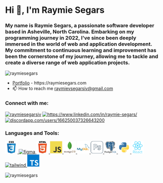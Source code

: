 <!DOCTYPE html>
<html lang="en">
<head>
<meta charset="UTF-8">
<meta name="viewport" content="width=device-width, initial-scale=1.0">
<title>Left Align Text</title>
</head>
<body>

<h1 style="text-align: left;">Hi 👋, I'm Raymie Segars</h1>
<h3 style="text-align: left;">My name is Raymie Segars, a passionate software developer based in Asheville, North Carolina. Embarking on my programming journey in 2022, I've since been deeply immersed in the world of web and application development. My commitment to continuous learning and improvement has been the cornerstone of my journey, allowing me to tackle and create a diverse range of web application projects.</h3>

<p style="text-align: left;"> <img src="https://komarev.com/ghpvc/?username=raymiesegars&label=Profile%20views&color=0e75b6&style=flat" alt="raymiesegars" /> </p>

<ul style="text-align: left;">
    <li><a href="https://raymiesegars.com">Portfolio</a> - https://raymiesegars.com</li>
    <li>📫 How to reach me <a href="mailto:raymievsegarsiv@gmail.com">raymievsegarsiv@gmail.com</a></li>
</ul>

<h3 style="text-align: left;">Connect with me:</h3>
<p style="text-align: left;">
    <a href="https://twitter.com/raymiesegarsiv" target="_blank"><img align="center" src="https://raw.githubusercontent.com/rahuldkjain/github-profile-readme-generator/master/src/images/icons/Social/twitter.svg" alt="raymiesegarsiv" height="30" width="40" /></a>
    <a href="https://linkedin.com/in/https://www.linkedin.com/in/raymie-segars/" target="_blank"><img align="center" src="https://raw.githubusercontent.com/rahuldkjain/github-profile-readme-generator/master/src/images/icons/Social/linked-in-alt.svg" alt="https://www.linkedin.com/in/raymie-segars/" height="30" width="40" /></a>
    <a href="https://discord.gg/discordapp.com/users/166250037326643200" target="_blank"><img align="center" src="https://raw.githubusercontent.com/rahuldkjain/github-profile-readme-generator/master/src/images/icons/Social/discord.svg" alt="discordapp.com/users/166250037326643200" height="30" width="40" /></a>
</p>

<h3 style="text-align: left;">Languages and Tools:</h3>
<p style="text-align: left;"> 
    <a href="https://www.w3schools.com/css/" target="_blank" rel="noreferrer"> <img src="https://raw.githubusercontent.com/devicons/devicon/master/icons/css3/css3-original-wordmark.svg" alt="css3" width="40" height="40"/> </a> 
    <a href="https://www.figma.com/" target="_blank" rel="noreferrer"> <img src="https://www.vectorlogo.zone/logos/figma/figma-icon.svg" alt="figma" width="40" height="40"/> </a> 
    <a href="https://www.w3.org/html/" target="_blank" rel="noreferrer"> <img src="https://raw.githubusercontent.com/devicons/devicon/master/icons/html5/html5-original-wordmark.svg" alt="html5" width="40" height="40"/> </a> 
    <a href="https://developer.mozilla.org/en-US/docs/Web/JavaScript" target="_blank" rel="noreferrer"> <img src="https://raw.githubusercontent.com/devicons/devicon/master/icons/javascript/javascript-original.svg" alt="javascript" width="40" height="40"/> </a> 
    <a href="https://www.mongodb.com/" target="_blank" rel="noreferrer"> <img src="https://raw.githubusercontent.com/devicons/devicon/master/icons/mongodb/mongodb-original-wordmark.svg" alt="mongodb" width="40" height="40"/> </a> 
    <a href="https://www.mysql.com/" target="_blank" rel="noreferrer"> <img src="https://raw.githubusercontent.com/devicons/devicon/master/icons/mysql/mysql-original-wordmark.svg" alt="mysql" width="40" height="40"/> </a> 
    <a href="https://www.photoshop.com/en" target="_blank" rel="noreferrer"> <img src="https://raw.githubusercontent.com/devicons/devicon/master/icons/photoshop/photoshop-line.svg" alt="photoshop" width="40" height="40"/> </a> 
    <a href="https://www.postgresql.org" target="_blank" rel="noreferrer"> <img src="https://raw.githubusercontent.com/devicons/devicon/master/icons/postgresql/postgresql-original-wordmark.svg" alt="postgresql" width="40" height="40"/> </a> 
    <a href="https://www.python.org" target="_blank" rel="noreferrer"> <img src="https://raw.githubusercontent.com/devicons/devicon/master/icons/python/python-original.svg" alt="python" width="40" height="40"/> </a> 
    <a href="https://reactjs.org/" target="_blank" rel="noreferrer"> <img src="https://raw.githubusercontent.com/devicons/devicon/master/icons/react/react-original-wordmark.svg" alt="react" width="40" height="40"/> </a> 
    <a href="https://tailwindcss.com/" target="_blank" rel="noreferrer"> <img src="https://www.vectorlogo.zone/logos/tailwindcss/tailwindcss-icon.svg" alt="tailwind" width="40" height="40"/> </a> 
    <a href="https://www.typescriptlang.org/" target="_blank" rel="noreferrer"> <img src="https://raw.githubusercontent.com/devicons/devicon/master/icons/typescript/typescript-original.svg" alt="typescript" width="40" height="40"/> </a> 
</p>

<p style="text-align: left;"><img align="center" src="https://github-readme-streak-stats.herokuapp.com/?user=raymiesegars&" alt="raymiesegars" /></p>

</body>
</html>
